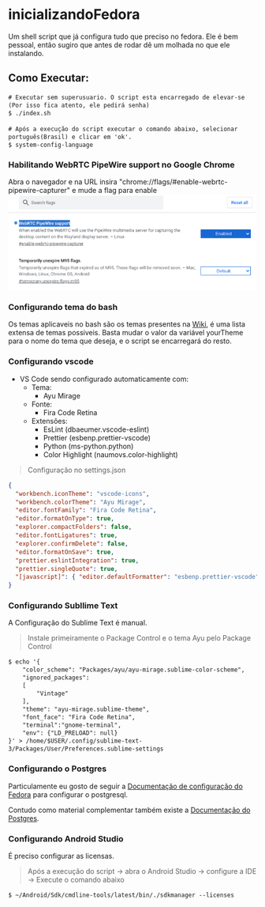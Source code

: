 # inicializandoFedora

Um shell script que já configura tudo que preciso no fedora.
Ele é bem pessoal, então sugiro que antes de rodar dê um molhada no que ele instalando.

## Como Executar:

```shell
# Executar sem superusuario. O script esta encarregado de elevar-se (Por isso fica atento, ele pedirá senha)
$ ./index.sh

# Após a execução do script executar o comando abaixo, selecionar português(Brasil) e clicar em 'ok'.
$ system-config-language
```
### Habilitando WebRTC PipeWire support no Google Chrome

Abra o navegador e na URL insira "chrome://flags/#enable-webrtc-pipewire-capturer" e mude a flag para enable ![exemplo](exemploWebRTCPipeWireSupportNoChrome.png)


### Configurando tema do bash

Os temas aplicaveis no bash são os temas presentes na [Wiki](https://github.com/Bash-it/bash-it/wiki/Themes), é uma lista extensa de temas possiveis.
Basta mudar o valor da variável yourTheme para o nome do tema que deseja, e o script se encarregará do resto.

### Configurando vscode

- VS Code sendo configurado automaticamente com:
  - Tema:
    - Ayu Mirage
  - Fonte:
    - Fira Code Retina
  - Extensões:
    - EsLint (dbaeumer.vscode-eslint)
    - Prettier (esbenp.prettier-vscode)
    - Python (ms-python.python)
    - Color Highlight (naumovs.color-highlight)

> Configuração no settings.json

```json
{
  "workbench.iconTheme": "vscode-icons",
  "workbench.colorTheme": "Ayu Mirage",
  "editor.fontFamily": "Fira Code Retina",
  "editor.formatOnType": true,
  "explorer.compactFolders": false,
  "editor.fontLigatures": true,
  "explorer.confirmDelete": false,
  "editor.formatOnSave": true,
  "prettier.eslintIntegration": true,
  "prettier.singleQuote": true,
  "[javascript]": { "editor.defaultFormatter": "esbenp.prettier-vscode" }
}
```

### Configurando Subllime Text

A Configuração do Sublime Text é manual.

> Instale primeiramente o Package Control e o tema Ayu pelo Package Control

```shell
$ echo '{
	"color_scheme": "Packages/ayu/ayu-mirage.sublime-color-scheme",
	"ignored_packages":
	[
		"Vintage"
	],
	"theme": "ayu-mirage.sublime-theme",
	"font_face": "Fira Code Retina",
	"terminal":"gnome-terminal",
	"env": {"LD_PRELOAD": null}
}' > /home/$USER/.config/sublime-text-3/Packages/User/Preferences.sublime-settings
```

### Configurando o Postgres

Particulamente eu gosto de seguir a [Documentação de configuração do Fedora](https://fedoraproject.org/wiki/PostgreSQL#Configuration, 'https://fedoraproject.org/wiki/PostgreSQL#Configuration') para configurar o postgresql.

Contudo como material complementar também existe a [Documentação do Postgres](https://www.postgresql.org/download/linux/redhat/, 'https://www.postgresql.org/').

### Configurando Android Studio

É preciso configurar as licensas.

> Após a execução do script -> abra o Android Studio -> configure a IDE -> Execute o comando abaixo

```shell
$ ~/Android/Sdk/cmdline-tools/latest/bin/./sdkmanager --licenses
```
